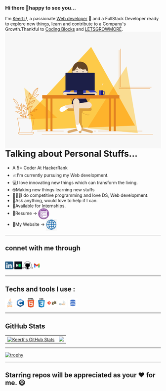 ### Hi there 👋happy to see you... 
I'm [Keerti ](https://www.linkedin.com/in/keerti-gupta-907793202/)!, a passionate [Web developer](https://indexhtml.keertigupta.repl.co/) 🚀 and a FullStack Developer ready to explore new things, learn and contribute to a Company's Growth.Thankful to [Coding Blocks](http://codingblocks.com/) and [LETSGROWMORE](https://letsgrowmore.in/opportunities/).
<img align="left" alt="GIF" src="https://github.com/Keertijanm/keertijanm/blob/main/wave.gif" width="505px" /><br>
# Talking about Personal Stuffs... 
- A 5⭐ Coder  At HackerRank
- 📈I'm currently pursuing my  Web development.<br>
- 💻I love innovating new things which can transform the living.<br>
- 🤓Making new things learning new stuffs<br>
- 👨🏻‍💻I do competitive programming and love DS, Web development.<br>
- 🤝Ask anything, would love to help if I can.<br>
- 🏢Available for Internships.<br>
- 📝Resume -> <a href="https://drive.google.com/file/d/1InZvcPQY2on1OHdD3gjQSWSqF9DH8oly/view?usp=sharing/view"><img align="center" alt="Keerti's Resume" width="35px" src="Assets/resume.png" /></a><br>
- 📝My Website -> <a href="indexhtml.keertigupta.repl.co"><img align="center" alt="Hamdan's Resume" width="35px" src="website.jpg" /></a><br>
<hr>
<h2> connet  with me through <h2>
<a href="https://www.linkedin.com/in/keerti-gupta-907793202/">
  <img align="center" alt="Keerti's LinkedIN" width="25px" src="Assets/linkedin.png" />
</a>
<a href="https://www.hackerrank.com/keertijanm">
  <img align="center" alt="KEERTI's Hackerrank" width="25px" src="Assets/hackerrank.png" />
</a>
<a href="https://github.com/keertijanm">
  <img align="center" alt="Keerti's Github" width="25px" src="Assets/github.png" />
</a>
<a href="mailto:keertijanm@gmail.com?subject=Hey%20Keerti,%20From%20Github">
  <img align="center" alt="Keerti's Gmail" width="25px" src="Assets/gmail.png" />
</a>
<br>
 <hr>
<h2> Techs and tools I use :</h2>
<code><img height="30" src="https://raw.githubusercontent.com/github/explore/80688e429a7d4ef2fca1e82350fe8e3517d3494d/topics/java/java.png"></code>
<code><img height="30" src="https://raw.githubusercontent.com/github/explore/80688e429a7d4ef2fca1e82350fe8e3517d3494d/topics/c/c.png"></code>
<code><img height="30" src="https://raw.githubusercontent.com/github/explore/80688e429a7d4ef2fca1e82350fe8e3517d3494d/topics/html/html.png"></code>
<code><img height="30" src="https://raw.githubusercontent.com/github/explore/80688e429a7d4ef2fca1e82350fe8e3517d3494d/topics/css/css.png"></code>
<code><img height="30" src="https://raw.githubusercontent.com/github/explore/80688e429a7d4ef2fca1e82350fe8e3517d3494d/topics/git/git.png"></code>
<code><img height="30" src="https://raw.githubusercontent.com/github/explore/80688e429a7d4ef2fca1e82350fe8e3517d3494d/topics/mysql/mysql.png"></code>
<code><img height="30" src="https://raw.githubusercontent.com/github/explore/80688e429a7d4ef2fca1e82350fe8e3517d3494d/topics/sql/sql.png"></code>
<br>
<hr>
<h2>GitHub Stats</h2>
<table>
  <tr>
    <td>
      <a href="https://github.com/Keertijanm/"> 
        <img align="center" src="https://github-readme-stats.vercel.app/api?username=keertijanm&show_icons=true&line_height=27&count_private=true&title_color=ffffff&text_color=c9cacc&icon_color=2bbc8a&bg_color=1d1f21" alt="Keerti's GitHub Stats" width="400" />
      </a>
     </td>
    <td>
      <img align="right" src="https://github-readme-stats.vercel.app/api/top-langs/?username=keertijanm&theme=dark&show_icons=true">
    </td>
  </tr>
 
</table>
<hr>

[![trophy](https://github-profile-trophy.vercel.app/?username=keertijanm&theme=onedark&column=8)](https://github.com/ryo-ma/github-profile-trophy)
<hr>

<h2>Starring repos will be appreciated as your ❤️ for me. 😃 </h2>
